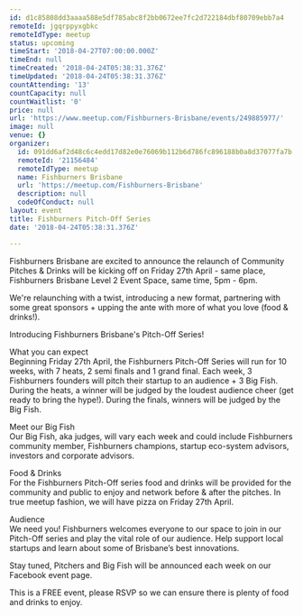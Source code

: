 ```yaml
---
id: d1c85808dd3aaaa588e5df785abc8f2bb0672ee7fc2d722184dbf80709ebb7a4
remoteId: jgqrppyxgbkc
remoteIdType: meetup
status: upcoming
timeStart: '2018-04-27T07:00:00.000Z'
timeEnd: null
timeCreated: '2018-04-24T05:38:31.376Z'
timeUpdated: '2018-04-24T05:38:31.376Z'
countAttending: '13'
countCapacity: null
countWaitlist: '0'
price: null
url: 'https://www.meetup.com/Fishburners-Brisbane/events/249885977/'
image: null
venue: {}
organizer:
  id: 091dd6af2d48c6c4edd17d82e0e76069b112b6d786fc896188b0a8d37077fa7b
  remoteId: '21156484'
  remoteIdType: meetup
  name: Fishburners Brisbane
  url: 'https://meetup.com/Fishburners-Brisbane'
  description: null
  codeOfConduct: null
layout: event
title: Fishburners Pitch-Off Series
date: '2018-04-24T05:38:31.376Z'

---
```

<p>Fishburners Brisbane are excited to announce the relaunch of Community Pitches &amp; Drinks will be kicking off on Friday 27th April - same place, Fishburners Brisbane Level 2 Event Space, same time, 5pm - 6pm.</p> <p>We're relaunching with a twist, introducing a new format, partnering with some great sponsors + upping the ante with more of what you love (food &amp; drinks!).</p> <p>Introducing Fishburners Brisbane's Pitch-Off Series!</p> <p>What you can expect<br/>Beginning Friday 27th April, the Fishburners Pitch-Off Series will run for 10 weeks, with 7 heats, 2 semi finals and 1 grand final. Each week, 3 Fishburners founders will pitch their startup to an audience + 3 Big Fish. During the heats, a winner will be judged by the loudest audience cheer (get ready to bring the hype!). During the finals, winners will be judged by the Big Fish.</p> <p>Meet our Big Fish<br/>Our Big Fish, aka judges, will vary each week and could include Fishburners community member, Fishburners champions, startup eco-system advisors, investors and corporate advisors.</p> <p>Food &amp; Drinks<br/>For the Fishburners Pitch-Off series food and drinks will be provided for the community and public to enjoy and network before &amp; after the pitches. In true meetup fashion, we will have pizza on Friday 27th April.</p> <p>Audience<br/>We need you! Fishburners welcomes everyone to our space to join in our Pitch-Off series and play the vital role of our audience. Help support local startups and learn about some of Brisbane’s best innovations.</p> <p>Stay tuned, Pitchers and Big Fish will be announced each week on our Facebook event page.</p> <p>This is a FREE event, please RSVP so we can ensure there is plenty of food and drinks to enjoy.</p>
